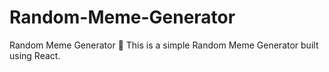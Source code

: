 # Random-Meme-Generator
Random Meme Generator 🎉 This is a simple Random Meme Generator built using React. 
